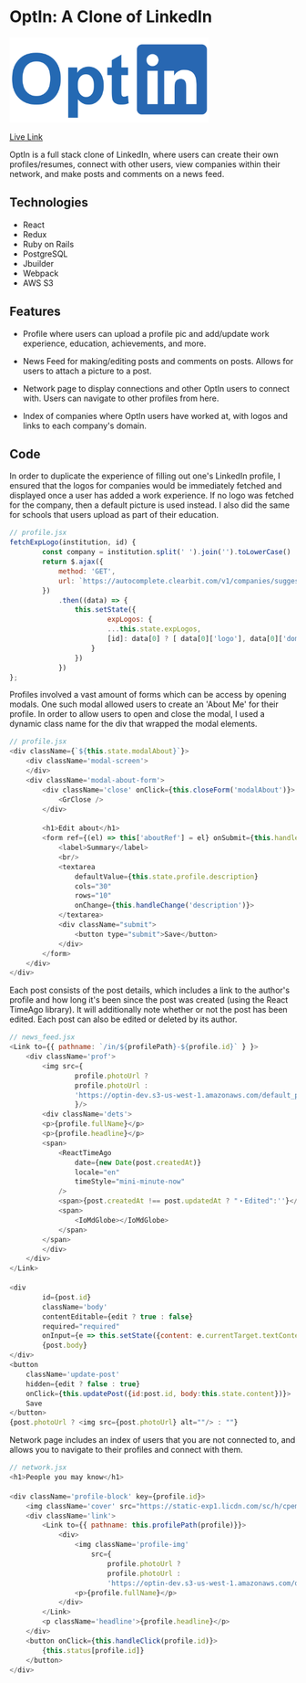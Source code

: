 <h1>OptIn: A Clone of LinkedIn</h1> 
<img src="app/assets/images/optin_logo.png?raw=true" width="350">


<a href="https://optin-ntwrk.herokuapp.com/">Live Link</a>

OptIn is a full stack clone of LinkedIn, where users can create their own profiles/resumes, connect with other users, view companies within their network, and make posts and comments on a news feed.

## Technologies
* React
* Redux
* Ruby on Rails
* PostgreSQL
* Jbuilder
* Webpack
* AWS S3
## Features
* Profile where users can upload a profile pic and add/update work experience, education, achievements, and more.
<!-- <img src="app/assets/images/optin_logo.png?raw=true" width="700"> -->

* News Feed for making/editing posts and comments on posts. Allows for users to attach a picture to a post.
<!-- <img src="app/assets/images/optin_logo.png?raw=true" width="700"> -->

* Network page to display connections and other OptIn users to connect with. Users can navigate to other profiles from here. 
<!-- <img src="app/assets/images/optin_logo.png?raw=true" width="700"> -->

* Index of companies where OptIn users have worked at, with logos and links to each company's domain.
<!-- <img src="app/assets/images/optin_logo.png?raw=true" width="700"> -->

## Code
In order to duplicate the experience of filling out one's LinkedIn profile, I ensured that the logos for companies would be immediately fetched and displayed once a user has added a work experience. If no logo was fetched for the company, then a default picture is used instead. I also did the same for schools that users upload as part of their education. 

```javascript
// profile.jsx
fetchExpLogo(institution, id) {
        const company = institution.split(' ').join('').toLowerCase()
        return $.ajax({
            method: 'GET',
            url: `https://autocomplete.clearbit.com/v1/companies/suggest?query=${company}`,
        })
            .then((data) => {
                this.setState({
                        expLogos: {
                        ...this.state.expLogos, 
                        [id]: data[0] ? [ data[0]['logo'], data[0]['domain'] ] : this.defaultPic
                    }
                })        
            })
};
```

Profiles involved a vast amount of forms which can be access by opening modals. One such modal allowed users to create an 'About Me' for their profile. In order to allow users to open and close the modal, I used a dynamic class name for the div that wrapped the modal elements. 

```javascript
// profile.jsx
<div className={`${this.state.modalAbout}`}>
    <div className='modal-screen'>
    </div>
    <div className='modal-about-form'>
        <div className='close' onClick={this.closeForm('modalAbout')}>
            <GrClose />
        </div>

        <h1>Edit about</h1>
        <form ref={(el) => this['aboutRef'] = el} onSubmit={this.handleSubmit}>
            <label>Summary</label>
            <br/>
            <textarea 
                defaultValue={this.state.profile.description} 
                cols="30" 
                rows="10" 
                onChange={this.handleChange('description')}>
            </textarea>
            <div className="submit">
                <button type="submit">Save</button>
            </div>
        </form>
    </div>
</div>
```

Each post consists of the post details, which includes a link to the author's profile and how long it's been since the post was created (using the React TimeAgo library). It will additionally note whether or not the post has been edited. Each post can also be edited or deleted by its author. 

```javascript
// news_feed.jsx
<Link to={{ pathname: `/in/${profilePath}-${profile.id}` } }>
    <div className='prof'>
        <img src={
                profile.photoUrl ? 
                profile.photoUrl : 
                'https://optin-dev.s3-us-west-1.amazonaws.com/default_profile.png'
                }/>
        <div className='dets'>
        <p>{profile.fullName}</p>
        <p>{profile.headline}</p>
        <span>
            <ReactTimeAgo    
                date={new Date(post.createdAt)} 
                locale="en" 
                timeStyle="mini-minute-now" 
            />
            <span>{post.createdAt !== post.updatedAt ? "・Edited":''}</span>
            <span>     
                <IoMdGlobe></IoMdGlobe>       
            </span>
        </span>
        </div>
    </div>
</Link>

<div
        id={post.id}
        className='body' 
        contentEditable={edit ? true : false}                         
        required="required" 
        onInput={e => this.setState({content: e.currentTarget.textContent} )}>
        {post.body}
</div>
<button
    className='update-post'
    hidden={edit ? false : true}
    onClick={this.updatePost({id:post.id, body:this.state.content})}>
    Save
</button>
{post.photoUrl ? <img src={post.photoUrl} alt=""/> : ""}
```

Network page includes an index of users that you are not connected to, and allows you to navigate to their profiles and connect with them.

```javascript
// network.jsx
<h1>People you may know</h1>
    
<div className='profile-block' key={profile.id}>
    <img className='cover' src="https://static-exp1.licdn.com/sc/h/cpemy7gsm8bzfb5nnbbnswfdm" />
    <div className='link'>
        <Link to={{ pathname: this.profilePath(profile)}}>
            <div> 
                <img className='profile-img' 
                    src={
                        profile.photoUrl ?
                        profile.photoUrl :
                        'https://optin-dev.s3-us-west-1.amazonaws.com/default_profile.png'}/>
                <p>{profile.fullName}</p>
            </div>
        </Link>
        <p className='headline'>{profile.headline}</p>   
    </div>
    <button onClick={this.handleClick(profile.id)}>
        {this.status[profile.id]}
    </button>
</div>
```



